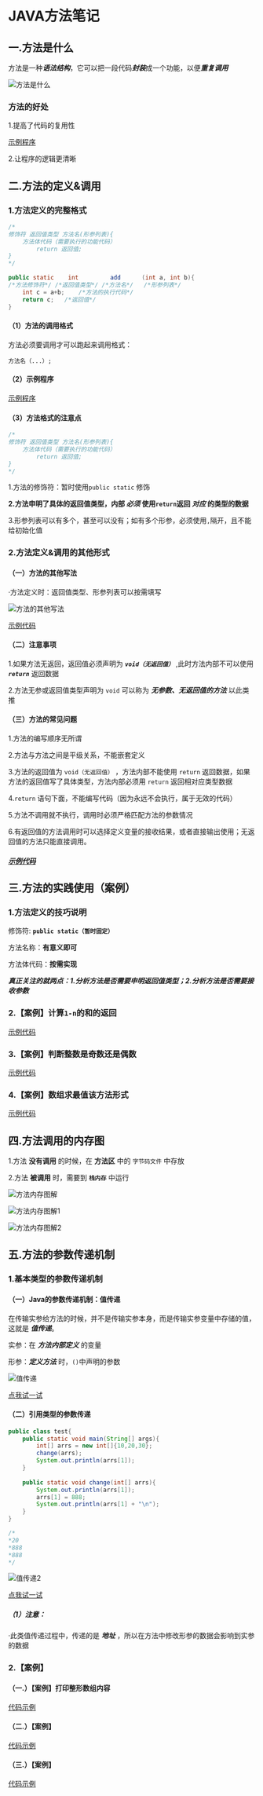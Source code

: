 # JAVA方法笔记

## 一.方法是什么

方法是一种***语法结构***，它可以把一段代码***封装***成一个功能，以便***重复调用***

![方法是什么](lib\方法是什么.png)

### 方法的好处

1.提高了代码的复用性

[示例程序](lib\53-59.method\src\class1\summer_camping\methodDemo1)

2.让程序的逻辑更清晰

## 二.方法的定义&调用

### 1.方法定义的完整格式

```java
/*
修饰符 返回值类型 方法名(形参列表){
    方法体代码（需要执行的功能代码）
        return 返回值;
}
*/

public static    int         add      (int a, int b){
/*方法修饰符*/ /*返回值类型*/ /*方法名*/   /*形参列表*/
    int c = a+b;	/*方法的执行代码*/
    return c;	/*返回值*/
}
```

#### （1）方法的调用格式

方法必须要调用才可以跑起来调用格式：  

`方法名（...）;`

#### （2）示例程序
 [示例程序](lib\53-59.method\src\class1\summer_camping\methodDemo2)

#### （3）方法格式的注意点

```java
/*
修饰符 返回值类型 方法名(形参列表){
    方法体代码（需要执行的功能代码）
        return 返回值;
}
*/
```

1.方法的修饰符：暂时使用`public static` 修饰

**2.方法申明了具体的返回值类型，内部 *必须* 使用`return`返回 *对应* 的类型的数据**

3.形参列表可以有多个，甚至可以没有；如有多个形参，必须使用`,`隔开，且不能给初始化值

### 2.方法定义&调用的其他形式

#### （一）方法的其他写法

·方法定义时：返回值类型、形参列表可以按需填写

![方法的其他写法](lib\方法的其他写法.png)

[示例代码](lib\53-59.method\src\class1\summer_camping\methodDemo3)

#### （二）注意事项

1.如果方法无返回，返回值必须声明为 ***`void（无返回值）`*** ,此时方法内部不可以使用 ***`return`***  返回数据

2.方法无参或返回值类型声明为 `void` 可以称为 ***无参数、无返回值的方法*** 以此类推

#### （三）方法的常见问题

1.方法的编写顺序无所谓

2.方法与方法之间是平级关系，不能嵌套定义

3.方法的返回值为 `void（无返回值）` ，方法内部不能使用 `return` 返回数据，如果方法的返回值写了具体类型，方法内部必须用 `return` 返回相对应类型数据  

4.`return` 语句下面，不能编写代码（因为永远不会执行，属于无效的代码）

5.方法不调用就不执行，调用时必须严格匹配方法的参数情况

6.有返回值的方法调用时可以选择定义变量的接收结果，或者直接输出使用；无返回值的方法只能直接调用。

##### [示例代码](lib\53-59.method\src\class1\summer_camping\methodDemo4)

## 三.方法的实践使用（案例）

### 1.方法定义的技巧说明

修饰符: **`public static（暂时固定）`**

方法名称：**有意义即可**

方法体代码：**按需实现**

***真正关注的就两点：1.分析方法是否需要申明返回值类型；2.分析方法是否需要接收参数***

### 2.【案例】计算`1-n`的和的返回

[示例代码](lib\53-59.method\src\class2\summer_camping\methodDemo1)

### 3.【案例】判断整数是奇数还是偶数

[示例代码](lib\53-59.method\src\class2\summer_camping\methodDemo2)

### 4.【案例】数组求最值该方法形式

[示例代码](lib\53-59.method\src\class2\summer_camping\methodDemo3)

## 四.方法调用的内存图

1.方法 **没有调用** 的时候，在 **方法区** 中的 `字节码文件` 中存放

2.方法 **被调用** 时，需要到 **`栈内存`** 中运行 

![方法内存图解](lib\方法内存图解.png)

![方法内存图解1](lib\方法内存图解1.png)

![方法内存图解2](lib\方法内存图解2.png)

## 五.方法的参数传递机制

### 1.基本类型的参数传递机制

#### （一）Java的参数传递机制：值传递

在传输实参给方法的时候，并不是传输实参本身，而是传输实参变量中存储的值，这就是 ***值传递***。



实参：在 ***方法内部定义*** 的变量

形参：***定义方法*** 时，`()`中声明的参数



![值传递](lib\值传递.png)

[点我试一试](lib\53-59.method\src\class3\summer_camping\methodDemo1)


#### （二）引用类型的参数传递

```java
public class test{
    public static void main(String[] args){
        int[] arrs = new int[]{10,20,30};
        change(arrs);
        System.out.println(arrs[1]);
    }
    
    public static void change(int[] arrs){
        System.out.println(arrs[1]);
        arrs[1] = 888;
        System.out.println(arrs[1] + "\n");
    }
}

/*
*20
*888
*888
*/
```

![值传递2](lib\值传递2.png)

[点我试一试](lib\53-59.method\src\class3\summer_camping\methodDemo2)

##### （1）注意：

·此类值传递过程中，传递的是 ***地址*** ，所以在方法中修改形参的数据会影响到实参的数据

### 2.【案例】

#### （一.）【案例】打印整形数组内容

[代码示例](lib\53-59.method\src\class4\summer_camping\methodDemo1)

#### （二.）【案例】

[代码示例](lib\53-59.method\src\class4\summer_camping\methodDemo2)

#### （三.）【案例】

[代码示例](lib\53-59.method\src\class4\summer_camping\methodDemo3)


